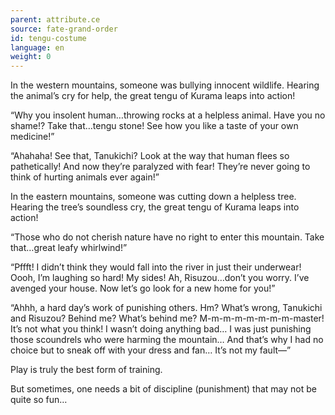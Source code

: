 ```yaml
---
parent: attribute.ce
source: fate-grand-order
id: tengu-costume
language: en
weight: 0
---
```


In the western mountains, someone was bullying innocent wildlife. Hearing the animal’s cry for help, the great tengu of Kurama leaps into action!

“Why you insolent human…throwing rocks at a helpless animal. Have you no shame!? Take that…tengu stone! See how you like a taste of your own medicine!”

“Ahahaha! See that, Tanukichi? Look at the way that human flees so pathetically! And now they’re paralyzed with fear! They’re never going to think of hurting animals ever again!”

In the eastern mountains, someone was cutting down a helpless tree. Hearing the tree’s soundless cry, the great tengu of Kurama leaps into action!

“Those who do not cherish nature have no right to enter this mountain. Take that…great leafy whirlwind!”

“Pffft! I didn’t think they would fall into the river in just their underwear! Oooh, I’m laughing so hard! My sides! Ah, Risuzou…don’t you worry. I’ve avenged your house. Now let’s go look for a new home for you!”

“Ahhh, a hard day’s work of punishing others. Hm? What’s wrong, Tanukichi and Risuzou? Behind me? What’s behind me? M-m-m-m-m-m-m-m-master! It’s not what you think! I wasn’t doing anything bad… I was just punishing those scoundrels who were harming the mountain… And that’s why I had no choice but to sneak off with your dress and fan… It’s not my fault―”

Play is truly the best form of training.

But sometimes, one needs a bit of discipline (punishment) that may not be quite so fun…
